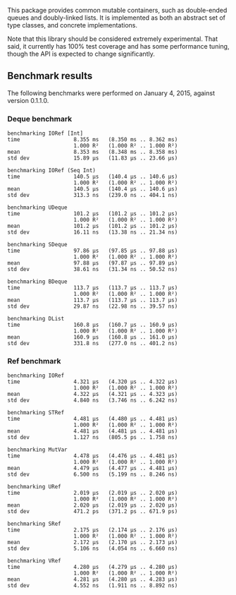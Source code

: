This package provides common mutable containers, such as double-ended queues
and doubly-linked lists. It is implemented as both an abstract set of type
classes, and concrete implementations.

Note that this library should be considered extremely experimental. That said,
it currently has 100% test coverage and has some performance tuning, though the
API is expected to change significantly.

## Benchmark results

The following benchmarks were performed on January 4, 2015, against version 0.1.1.0.

### Deque benchmark

```
benchmarking IORef [Int]
time                 8.355 ms   (8.350 ms .. 8.362 ms)
                     1.000 R²   (1.000 R² .. 1.000 R²)
mean                 8.353 ms   (8.348 ms .. 8.358 ms)
std dev              15.89 μs   (11.83 μs .. 23.66 μs)

benchmarking IORef (Seq Int)
time                 140.5 μs   (140.4 μs .. 140.6 μs)
                     1.000 R²   (1.000 R² .. 1.000 R²)
mean                 140.5 μs   (140.4 μs .. 140.6 μs)
std dev              313.3 ns   (239.0 ns .. 404.1 ns)

benchmarking UDeque
time                 101.2 μs   (101.2 μs .. 101.2 μs)
                     1.000 R²   (1.000 R² .. 1.000 R²)
mean                 101.2 μs   (101.2 μs .. 101.2 μs)
std dev              16.11 ns   (13.38 ns .. 21.34 ns)

benchmarking SDeque
time                 97.86 μs   (97.85 μs .. 97.88 μs)
                     1.000 R²   (1.000 R² .. 1.000 R²)
mean                 97.88 μs   (97.87 μs .. 97.89 μs)
std dev              38.61 ns   (31.34 ns .. 50.52 ns)

benchmarking BDeque
time                 113.7 μs   (113.7 μs .. 113.7 μs)
                     1.000 R²   (1.000 R² .. 1.000 R²)
mean                 113.7 μs   (113.7 μs .. 113.7 μs)
std dev              29.87 ns   (22.98 ns .. 39.57 ns)

benchmarking DList
time                 160.8 μs   (160.7 μs .. 160.9 μs)
                     1.000 R²   (1.000 R² .. 1.000 R²)
mean                 160.9 μs   (160.8 μs .. 161.0 μs)
std dev              331.8 ns   (277.0 ns .. 401.2 ns)
```

### Ref benchmark

```
benchmarking IORef
time                 4.321 μs   (4.320 μs .. 4.322 μs)
                     1.000 R²   (1.000 R² .. 1.000 R²)
mean                 4.322 μs   (4.321 μs .. 4.323 μs)
std dev              4.840 ns   (3.746 ns .. 6.242 ns)

benchmarking STRef
time                 4.481 μs   (4.480 μs .. 4.481 μs)
                     1.000 R²   (1.000 R² .. 1.000 R²)
mean                 4.481 μs   (4.481 μs .. 4.481 μs)
std dev              1.127 ns   (805.5 ps .. 1.758 ns)

benchmarking MutVar
time                 4.478 μs   (4.476 μs .. 4.481 μs)
                     1.000 R²   (1.000 R² .. 1.000 R²)
mean                 4.479 μs   (4.477 μs .. 4.481 μs)
std dev              6.500 ns   (5.199 ns .. 8.246 ns)

benchmarking URef
time                 2.019 μs   (2.019 μs .. 2.020 μs)
                     1.000 R²   (1.000 R² .. 1.000 R²)
mean                 2.020 μs   (2.019 μs .. 2.020 μs)
std dev              471.2 ps   (371.2 ps .. 671.9 ps)

benchmarking SRef
time                 2.175 μs   (2.174 μs .. 2.176 μs)
                     1.000 R²   (1.000 R² .. 1.000 R²)
mean                 2.172 μs   (2.170 μs .. 2.173 μs)
std dev              5.106 ns   (4.054 ns .. 6.660 ns)

benchmarking VRef
time                 4.280 μs   (4.279 μs .. 4.280 μs)
                     1.000 R²   (1.000 R² .. 1.000 R²)
mean                 4.281 μs   (4.280 μs .. 4.283 μs)
std dev              4.552 ns   (1.911 ns .. 8.892 ns)
```
